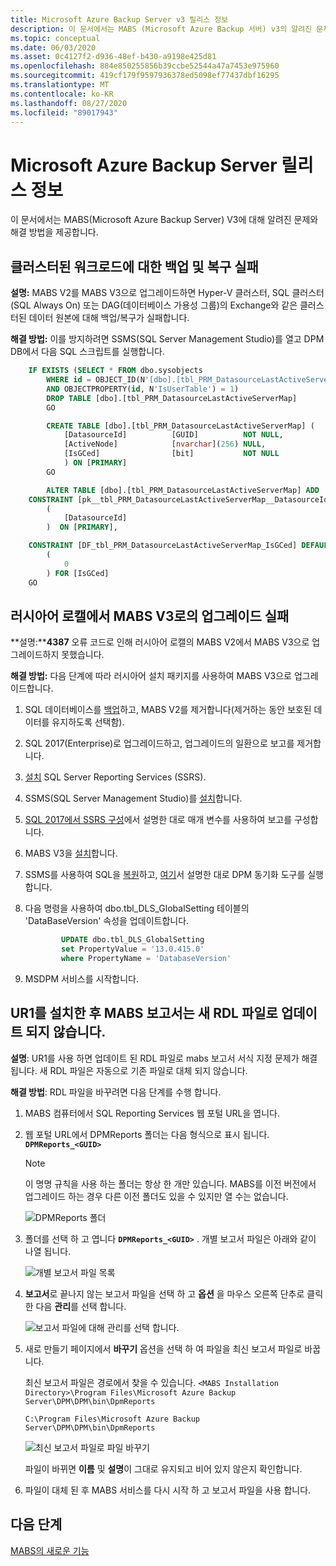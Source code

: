 ```yaml
---
title: Microsoft Azure Backup Server v3 릴리스 정보
description: 이 문서에서는 MABS (Microsoft Azure Backup 서버) v3의 알려진 문제 및 해결 방법에 대 한 정보를 제공 합니다.
ms.topic: conceptual
ms.date: 06/03/2020
ms.asset: 0c4127f2-d936-48ef-b430-a9198e425d81
ms.openlocfilehash: 884e850255856b39ccbe52544a47a7453e975960
ms.sourcegitcommit: 419cf179f9597936378ed5098ef77437dbf16295
ms.translationtype: MT
ms.contentlocale: ko-KR
ms.lasthandoff: 08/27/2020
ms.locfileid: "89017943"
---
```

# <a name="release-notes-for-microsoft-azure-backup-server"></a>Microsoft Azure Backup Server 릴리스 정보

이 문서에서는 MABS(Microsoft Azure Backup Server) V3에 대해 알려진 문제와 해결 방법을 제공합니다.

## <a name="backup-and-recovery-fails-for-clustered-workloads"></a>클러스터된 워크로드에 대한 백업 및 복구 실패

**설명:** MABS V2를 MABS V3으로 업그레이드하면 Hyper-V 클러스터, SQL 클러스터(SQL Always On) 또는 DAG(데이터베이스 가용성 그룹)의 Exchange와 같은 클러스터된 데이터 원본에 대해 백업/복구가 실패합니다.

**해결 방법:** 이를 방지하려면 SSMS(SQL Server Management Studio)를 열고 DPM DB에서 다음 SQL 스크립트를 실행합니다.

```sql
    IF EXISTS (SELECT * FROM dbo.sysobjects
        WHERE id = OBJECT_ID(N'[dbo].[tbl_PRM_DatasourceLastActiveServerMap]')
        AND OBJECTPROPERTY(id, N'IsUserTable') = 1)
        DROP TABLE [dbo].[tbl_PRM_DatasourceLastActiveServerMap]
        GO

        CREATE TABLE [dbo].[tbl_PRM_DatasourceLastActiveServerMap] (
            [DatasourceId]          [GUID]          NOT NULL,
            [ActiveNode]            [nvarchar](256) NULL,
            [IsGCed]                [bit]           NOT NULL
            ) ON [PRIMARY]
        GO

        ALTER TABLE [dbo].[tbl_PRM_DatasourceLastActiveServerMap] ADD
    CONSTRAINT [pk__tbl_PRM_DatasourceLastActiveServerMap__DatasourceId] PRIMARY KEY NONCLUSTERED
        (
            [DatasourceId]
        )  ON [PRIMARY],

    CONSTRAINT [DF_tbl_PRM_DatasourceLastActiveServerMap_IsGCed] DEFAULT
        (
            0
        ) FOR [IsGCed]
    GO
```

## <a name="upgrade-to-mabs-v3-fails-in-russian-locale"></a>러시아어 로캘에서 MABS V3로의 업그레이드 실패

**설명:****4387** 오류 코드로 인해 러시아어 로캘의 MABS V2에서 MABS V3으로 업그레이드하지 못했습니다.

**해결 방법:** 다음 단계에 따라 러시아어 설치 패키지를 사용하여 MABS V3으로 업그레이드합니다.

1. SQL 데이터베이스를 [백업](/sql/relational-databases/backup-restore/create-a-full-database-backup-sql-server#SSMSProcedure)하고, MABS V2를 제거합니다(제거하는 동안 보호된 데이터를 유지하도록 선택함).
2. SQL 2017(Enterprise)로 업그레이드하고, 업그레이드의 일환으로 보고를 제거합니다.
3. [설치](/sql/reporting-services/install-windows/install-reporting-services#install-your-report-server) SQL Server Reporting Services (SSRS).
4. SSMS(SQL Server Management Studio)를 [설치](/sql/ssms/download-sql-server-management-studio-ssms)합니다.
5. [SQL 2017에서 SSRS 구성](./backup-azure-microsoft-azure-backup.md#upgrade-mabs)에서 설명한 대로 매개 변수를 사용하여 보고를 구성합니다.
6. MABS V3을 [설치](backup-azure-microsoft-azure-backup.md)합니다.
7. SSMS를 사용하여 SQL을 [복원](/sql/relational-databases/backup-restore/restore-a-database-backup-using-ssms)하고, [여기](/system-center/dpm/back-up-the-dpm-server?view=sc-dpm-2019#using-dpmsync)서 설명한 대로 DPM 동기화 도구를 실행합니다.
8. 다음 명령을 사용하여 dbo.tbl_DLS_GlobalSetting 테이블의 'DataBaseVersion' 속성을 업데이트합니다.

    ```sql
            UPDATE dbo.tbl_DLS_GlobalSetting
            set PropertyValue = '13.0.415.0'
            where PropertyName = 'DatabaseVersion'
    ```

9. MSDPM 서비스를 시작합니다.

## <a name="after-installing-ur1-the-mabs-reports-arent-updated-with-new-rdl-files"></a>UR1를 설치한 후 MABS 보고서는 새 RDL 파일로 업데이트 되지 않습니다.

**설명**: UR1를 사용 하면 업데이트 된 RDL 파일로 mabs 보고서 서식 지정 문제가 해결 됩니다. 새 RDL 파일은 자동으로 기존 파일로 대체 되지 않습니다.

**해결 방법**: RDL 파일을 바꾸려면 다음 단계를 수행 합니다.

1. MABS 컴퓨터에서 SQL Reporting Services 웹 포털 URL을 엽니다.
1. 웹 포털 URL에서 DPMReports 폴더는 다음 형식으로 표시 됩니다. **`DPMReports_<GUID>`**

    >[!NOTE]
    >이 명명 규칙을 사용 하는 폴더는 항상 한 개만 있습니다. MABS를 이전 버전에서 업그레이드 하는 경우 다른 이전 폴더도 있을 수 있지만 열 수는 없습니다.

    ![DPMReports 폴더](./media/backup-mabs-release-notes-v3/dpm-reports-folder.png)

1. 폴더를 선택 하 고 엽니다 **`DPMReports_<GUID>`** . 개별 보고서 파일은 아래와 같이 나열 됩니다.

    ![개별 보고서 파일 목록](./media/backup-mabs-release-notes-v3/individual-report-files.png)

1. **보고서**로 끝나지 않는 보고서 파일을 선택 하 고 **옵션** 을 마우스 오른쪽 단추로 클릭 한 다음 **관리**를 선택 합니다.

    ![보고서 파일에 대해 관리를 선택 합니다.](./media/backup-mabs-release-notes-v3/manage-files.png)

1. 새로 만들기 페이지에서 **바꾸기** 옵션을 선택 하 여 파일을 최신 보고서 파일로 바꿉니다.

    최신 보고서 파일은 경로에서 찾을 수 있습니다. `<MABS Installation Directory>\Program Files\Microsoft Azure Backup Server\DPM\DPM\bin\DpmReports`

    `C:\Program Files\Microsoft Azure Backup Server\DPM\DPM\bin\DpmReports`

    ![최신 보고서 파일로 파일 바꾸기](./media/backup-mabs-release-notes-v3/replace-files.png)

    파일이 바뀌면 **이름** 및 **설명**이 그대로 유지되고 비어 있지 않은지 확인합니다.

1. 파일이 대체 된 후 MABS 서비스를 다시 시작 하 고 보고서 파일을 사용 합니다.

## <a name="next-steps"></a>다음 단계

[MABS의 새로운 기능](backup-mabs-whats-new-mabs.md)
